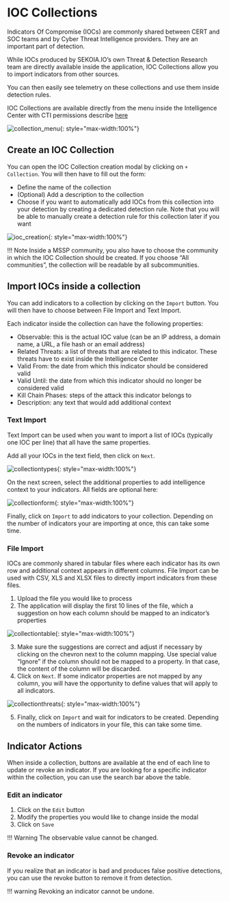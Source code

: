 # IOC Collections

Indicators Of Compromise (IOCs) are commonly shared between CERT and SOC teams and by Cyber Threat Intelligence providers. They are an important part of detection.

While IOCs produced by SEKOIA.IO’s own Threat & Detection Research team are directly available inside the application, IOC Collections allow you to import indicators from other sources.

You can then easily see telemetry on these collections and use them inside detection rules.

IOC Collections are available directly from the menu inside the Intelligence Center with CTI permissions describe [here](../../../docs/getting_started/Permissions.md#cti-permissions)

![collection_menu](/assets/operation_center/IOCscollections/collections_menu.png){: style="max-width:100%"}

## Create an IOC Collection

You can open the IOC Collection creation modal by clicking on `+ Collection`. You will then have to fill out the form:

- Define the name of the collection
- (Optional) Add a description to the collection
- Choose if you want to automatically add IOCs from this collection into your detection by creating a dedicated detection rule. Note that you will be able to manually create a detection rule for this collection later if you want

![ioc_creation](/assets/operation_center/IOCscollections/ioc-create.png){: style="max-width:100%"}


!!! Note
    Inside a MSSP community, you also have to choose the community in which the IOC Collection should be created. If you choose “All communities”, the collection will be readable by all subcommunities.

## Import IOCs inside a collection

You can add indicators to a collection by clicking on the `Import` button. You will then have to choose between File Import and Text Import.

Each indicator inside the collection can have the following properties:

- Observable: this is the actual IOC value (can be an IP address, a domain name, a URL, a file hash or an email address)
- Related Threats: a list of threats that are related to this indicator. These threats have to exist inside the Intelligence Center
- Valid From: the date from which this indicator should be considered valid
- Valid Until: the date from which this indicator should no longer be considered valid
- Kill Chain Phases: steps of the attack this indicator belongs to
- Description: any text that would add additional context

### Text Import

Text Import can be used when you want to import a list of IOCs (typically one IOC per line) that all have the same properties.

Add all your IOCs in the text field, then click on `Next`. 

![collectiontypes](/assets/operation_center/IOCscollections/ioc-types.png){: style="max-width:100%"}

On the next screen, select the additional properties to add intelligence context to your indicators. All fields are optional here:

![collectionform](/assets/operation_center/IOCscollections/ioc_import.png){: style="max-width:100%"}

Finally, click on `Import` to add indicators to your collection. Depending on the number of indicators your are importing at once, this can take some time.

### File Import

IOCs are commonly shared in tabular files where each indicator has its own row and additional context appears in different columns. File Import can be used with CSV, XLS and XLSX files to directly import indicators from these files.

1. Upload the file you would like to process
2. The application will display the first 10 lines of the file, which a suggestion on how each column should be mapped to an indicator’s properties

![collectiontable](/assets/operation_center/IOCscollections/ioc_table.png){: style="max-width:100%"}


3. Make sure the suggestions are correct and adjust if necessary by clicking on the chevron next to the column mapping. Use special value “Ignore” if the column should not be mapped to a property. In that case, the content of the column will be discarded.
4. Click on `Next`. If some indicator properties are not mapped by any column, you will have the opportunity to define values that will apply to all indicators.

![collectionthreats](/assets/operation_center/IOCscollections/ioc_relatedthreats.png){: style="max-width:100%"}


5. Finally, click on `Import` and wait for indicators to be created. Depending on the numbers of indicators in your file, this can take some time.

## Indicator Actions

When inside a collection, buttons are available at the end of each line to update or revoke an indicator. If you are looking for a specific indicator within the collection, you can use the search bar above the table.

### Edit an indicator

1. Click on the `Edit` button
2. Modify the properties you would like to change inside the modal
3. Click on `Save`

!!! Warning 
    The observable value cannot be changed.

### Revoke an indicator

If you realize that an indicator is bad and produces false positive detections, you can use the revoke button to remove it from detection.

!!! warning
    Revoking an indicator cannot be undone.
